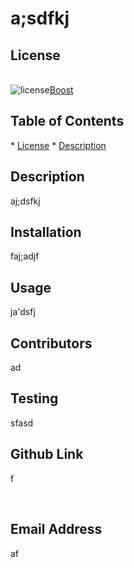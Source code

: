 ##  <h1>a;sdfkj</h1><h2> License </h2><br/>![license](https://img.shields.io/badge/License-Boost_1.0-lightblue.svg)[Boost](https://www.boost.org/LICENSE_1_0.txt)<h2> Table of Contents </h2>* [License](#license) * [Description](#description) <h2>Description</h2> <p>aj;dsfkj</p><h2>Installation</h2> <p>faj;adjf</p><h2>Usage</h2> <p>ja'dsfj</p><h2>Contributors</h2> <p>ad</p><h2>Testing</h2> <p>sfasd</p><h2>Github Link</h2> <p>f</p><br/><h2>Email Address</h2><p>af</p>